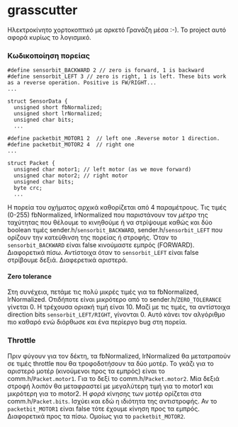 # grasscutter

Ηλεκτροκίνητο χορτοκοπτικό με αρκετό Γρανάζη μέσα :-). Το project αυτό αφορά κυρίως το λογισμικό.

### Κωδικοποίηση πορείας

```
#define sensorbit_BACKWARD 2 // zero is forward, 1 is backward
#define sensorbit_LEFT 3 // zero is right, 1 is left. These bits work as a reverse operation. Positive is FW/RIGHT...
...

struct SensorData {
  unsigned short fbNormalized;
  unsigned short lrNormalized;
  unsigned char bits;
  ...

#define packetbit_MOTOR1 2  // left one .Reverse motor 1 direction.
#define packetbit_MOTOR2 4  // right one
...

struct Packet {
  unsigned char motor1; // left motor (as we move forward)
  unsigned char motor2; // right motor
  unsigned char bits;
  byte crc;
  ...
```

Η πορεία του οχήματος αρχικά καθορίζεται από 4 παραμέτρους. Τις τιμές (0-255) fbNormalized, lrNormalized που παριστάνουν τον _μέτρο_ της ταχύτητας που θέλουμε το κινηθούμε ή να στρίψουμε καθώς και δύο boolean τιμές sender.h/`sensorbit_BACKWARD`, sender.h/`sensorbit_LEFT` που ορίζουν την κατεύθινση της πορείας ή στροφής. Όταν το `sensorbit_BACKWARD` είναι false κινούμαστε εμπρός (FORWARD). Διαφορετικά πίσω. Αντίστοιχα όταν το `sensorbit_LEFT` είναι false στρίβουμε δεξιά. Διαφερετικά αριστερά. 

#### Zero tolerance

Στη συνέχεια, πετάμε τις πολύ μικρές τιμές για τα fbNormalized, lrNormalized. Οτιδήποτε είναι μικρότερο από το sender.h/`ZERO_TOLERANCE` γίνεται 0. Η τρέχουσα οριακή τιμή είναι 10. Μαζί με τις τιμές, τα αντίστοιχα direction bits `sensorbit_LEFT/RIGHT`,  γίνονται 0. Αυτό κάνει τον αλγόριθμο πιο καθαρό ενώ διόρθωσε και ένα περίεργο bug στη πορεία.

### Throttle

Πριν φύγουν για τον δέκτη, τα fbNormalized, lrNormalized θα μετατραπούν σε τιμές throttle που θα τροφοδοτήσουν τα δύο μοτέρ. Το γκάζι για το αριστερό μοτέρ (κινούμενοι προς τα εμπρός) είναι το comm.h/`Packet.motor1`. Για το δεξί το comm.h/`Packet.motor2`. Μία δεξιά στροφή λοιπόν θα μεταφραστεί με μεγαλύτερη τιμή για το motor1 και μικρότερη για το motor2. Η _φορά_ κίνησης των μοτέρ ορίζεται στα comm.h/`Packet.bits`. Ισχύει και εδώ η ιδιότητα της αντιστροφής. Αν το `packetbit_MOTOR1` είναι false τότε έχουμε κίνηση προς τα εμπρός. Διαφορετικά προς τα πίσω. Ομοίως για το `packetbit_MOTOR2`.
















